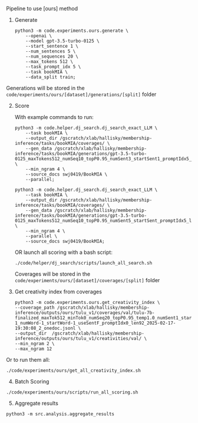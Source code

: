 Pipeline to use [ours] method

1. Generate

    ```
    python3 -m code.experiments.ours.generate \
        --openai \
        --model gpt-3.5-turbo-0125 \
        --start_sentence 1 \
        --num_sentences 5 \
        --num_sequences 20 \
        --max_tokens 512 \
        --task_prompt_idx 5 \
        --task bookMIA \
        --data_split train;
    ```

Generations will be stored in the `code/experiments/ours/[dataset]/generations/[split]` folder

2. Score

    With example commands to run:

    ```
    python3 -m code.helper.dj_search.dj_search_exact_LLM \
        --task bookMIA \
        --output_dir /gscratch/xlab/hallisky/membership-inference/tasks/bookMIA/coverages/ \
        --gen_data /gscratch/xlab/hallisky/membership-inference/tasks/bookMIA/generations/gpt-3.5-turbo-0125_maxTokens512_numSeq10_topP0.95_numSent3_startSent1_promptIdx5_len788.jsonl \
        --min_ngram 4 \
        --source_docs swj0419/BookMIA \
        --parallel;

    python3 -m code.helper.dj_search.dj_search_exact_LLM \
        --task bookMIA \
        --output_dir /gscratch/xlab/hallisky/membership-inference/tasks/bookMIA/coverages/ \
        --gen_data /gscratch/xlab/hallisky/membership-inference/tasks/bookMIA/generations/gpt-3.5-turbo-0125_maxTokens512_numSeq10_topP0.95_numSent5_startSent_promptIdx5_len788.jsonl \
        --min_ngram 4 \
        --parallel \
        --source_docs swj0419/BookMIA;  
    ```

    OR launch all scoring with a bash script:

    ```
    ./code/helper/dj_search/scripts/launch_all_search.sh
    ```

    Coverages will be stored in the `code/experiments/ours/[dataset]/coverages/[split]` folder

3. Get creativity index from coverages

    ```
    python3 -m code.experiments.ours.get_creativity_index \
    --coverage_path /gscratch/xlab/hallisky/membership-inference/outputs/ours/tulu_v1/coverages/val/tulu-7b-finalized_maxTok512_minTok0_numSeq20_topP0.95_temp1.0_numSent1_startSent-1_numWord-1_startWord-1_useSentF_promptIdx0_len92_2025-02-17-19:30:08_2_onedoc.jsonl \
    --output_dir  /gscratch/xlab/hallisky/membership-inference/outputs/ours/tulu_v1/creativities/val/ \
    --min_ngram 2 \
    --max_ngram 12
    ```

Or to run them all:

```
./code/experiments/ours/get_all_creativity_index.sh
```

4. Batch Scoring


```
./code/experiments/ours/scripts/run_all_scoring.sh
```

5. Aggregate results

```
python3 -m src.analysis.aggregate_results
```